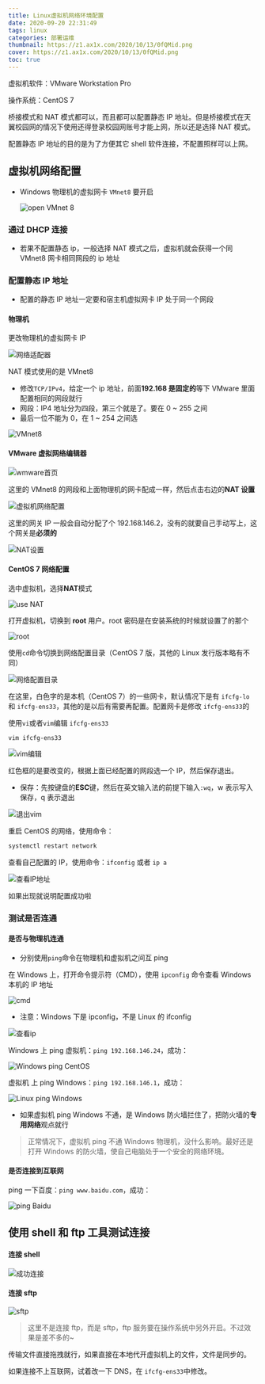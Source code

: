 ```yaml
---
title: Linux虚拟机网络环境配置
date: 2020-09-20 22:31:49
tags: linux
categories: 部署运维
thumbnail: https://z1.ax1x.com/2020/10/13/0fQMid.png
cover: https://z1.ax1x.com/2020/10/13/0fQMid.png
toc: true
---
```


虚拟机软件：VMware Workstation Pro

操作系统：CentOS 7

<!-- more -->

桥接模式和 NAT 模式都可以，而且都可以配置静态 IP 地址。但是桥接模式在天翼校园网的情况下使用还得登录校园网账号才能上网，所以还是选择 NAT 模式。

配置静态 IP 地址的目的是为了方便其它 shell 软件连接，不配置照样可以上网。

## 虚拟机网络配置

- Windows 物理机的虚拟网卡 `VMnet8` 要开启

  ![open VMnet 8](https://s1.ax1x.com/2020/10/13/0hbt5n.png)

### 通过 DHCP 连接

- 若果不配置静态 ip，一般选择 NAT 模式之后，虚拟机就会获得一个同 VMnet8 网卡相同网段的 ip 地址

### 配置静态 IP 地址

- 配置的静态 IP 地址一定要和宿主机虚拟网卡 IP 处于同一个网段

#### 物理机

更改物理机的虚拟网卡 IP

![网络适配器](https://s1.ax1x.com/2020/10/13/0fwKnH.png)

NAT 模式使用的是 VMnet8

- 修改`TCP/IPv4`，给定一个 ip 地址，前面**192.168 是固定的**等下 VMware 里面配置相同的网段就行
- 网段：IP4 地址分为四段，第三个就是了。要在 0 ~ 255 之间
- 最后一位不能为 0，在 1 ~ 254 之间选

![VMnet8](https://s1.ax1x.com/2020/10/13/0fQ1zt.png)

#### VMware 虚拟网络编辑器

![wmware首页](https://s1.ax1x.com/2020/10/13/0fQ8QP.png)

这里的 VMnet8 的网段和上面物理机的网卡配成一样，然后点击右边的**NAT 设置**

![虚拟机网络配置](https://s1.ax1x.com/2020/10/13/0fQlRI.png)

这里的网关 IP 一般会自动分配了个 192.168.146.2，没有的就要自己手动写上，这个网关是**必须的**

![NAT设置](https://s1.ax1x.com/2020/10/13/0fQuIH.png)

#### CentOS 7 网络配置

选中虚拟机，选择**NAT**模式

![use NAT](https://s1.ax1x.com/2020/10/13/0h599U.png)

打开虚拟机，切换到 **root** 用户。root 密码是在安装系统的时候就设置了的那个

![root](https://s1.ax1x.com/2020/10/13/0hPUbt.png)

使用`cd`命令切换到网络配置目录（CentOS 7 版，其他的 Linux 发行版本略有不同）

![网络配置目录](https://s1.ax1x.com/2020/10/13/0fQMid.png)

在这里，白色字的是本机（CentOS 7）的一些网卡，默认情况下是有 `ifcfg-lo` 和 `ifcfg-ens33`，其他的是以后有需要再配置。配置网卡是修改 `ifcfg-ens33`的

使用`vi`或者`vim`编辑 `ifcfg-ens33`

`vim ifcfg-ens33`

![vim编辑](https://s1.ax1x.com/2020/10/13/0fQQJA.png)

红色框的是要改变的，根据上面已经配置的网段选一个 IP，然后保存退出。

- 保存：先按键盘的**ESC**键，然后在英文输入法的前提下输入`:wq`，w 表示写入保存，q 表示退出

![退出vim](https://s1.ax1x.com/2020/10/13/0hACM4.png)

重启 CentOS 的网络，使用命令：

```bash
systemctl restart network
```

查看自己配置的 IP，使用命令：`ifconfig` 或者 `ip a`

![查看IP地址](https://s1.ax1x.com/2020/10/13/0hEnkq.png)

如果出现就说明配置成功啦

### 测试是否连通

#### 是否与物理机连通

- 分别使用`ping`命令在物理机和虚拟机之间互 ping

在 Windows 上，打开命令提示符（CMD），使用 `ipconfig` 命令查看 Windows 本机的 IP 地址

![cmd](https://s1.ax1x.com/2020/10/13/0hfJEV.png)

- 注意：Windows 下是 ipconfig，不是 Linux 的 ifconfig

![查看ip](https://s1.ax1x.com/2020/10/13/0heF1K.png)

Windows 上 ping 虚拟机：`ping 192.168.146.24`，成功：

![Windows ping CentOS](https://s1.ax1x.com/2020/10/13/0hRTsI.png)

虚拟机 上 ping Windows：`ping 192.168.146.1`，成功：

![Linux ping Windows](https://s1.ax1x.com/2020/10/13/0hhiPU.png)

- 如果虚拟机 ping Windows 不通，是 Windows 防火墙拦住了，把防火墙的**专用网络**观点就行

> 正常情况下，虚拟机 ping 不通 Windows 物理机，没什么影响。最好还是打开 Windows 的防火墙，使自己电脑处于一个安全的网络环境。

#### 是否连接到互联网

ping 一下百度：`ping www.baidu.com`，成功：

![ping Baidu](https://s1.ax1x.com/2020/10/13/0h4N6J.png)

## 使用 shell 和 ftp 工具测试连接

#### 连接 shell

![成功连接](https://s1.ax1x.com/2020/10/13/0hTc5t.png)

#### 连接 sftp

![sftp](https://s1.ax1x.com/2020/10/13/0hHp6S.png)

> 这里不是连接 ftp，而是 sftp，ftp 服务要在操作系统中另外开启。不过效果是差不多的~

传输文件直接拖拽就行，如果直接在本地代开虚拟机上的文件，文件是同步的。

如果连接不上互联网，试着改一下 DNS，在 `ifcfg-ens33`中修改。
